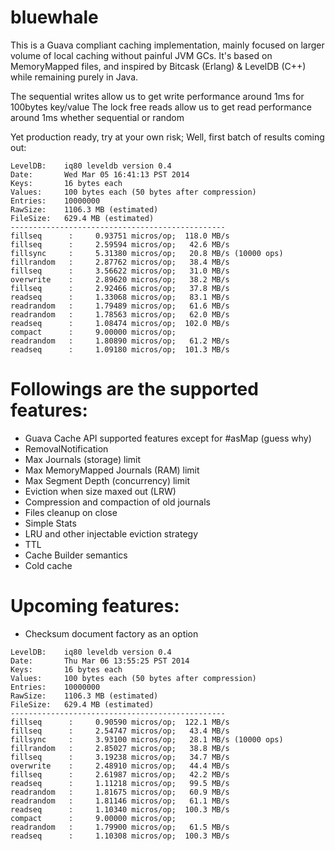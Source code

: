 bluewhale
=========

This is a Guava compliant caching implementation, mainly focused on larger volume of local caching without painful JVM GCs.
It's based on MemoryMapped files, and inspired by Bitcask (Erlang) & LevelDB (C++) while remaining purely in Java.

The sequential writes allow us to get write performance around 1ms for 100bytes key/value
The lock free reads allow us to get read performance around 1ms whether sequential or random

Yet production ready, try at your own risk; Well, first batch of results coming out:

```
LevelDB:    iq80 leveldb version 0.4
Date:       Wed Mar 05 16:41:13 PST 2014
Keys:       16 bytes each
Values:     100 bytes each (50 bytes after compression)
Entries:    10000000
RawSize:    1106.3 MB (estimated)
FileSize:   629.4 MB (estimated)
------------------------------------------------
fillseq      :     0.93751 micros/op;  118.0 MB/s
fillseq      :     2.59594 micros/op;   42.6 MB/s
fillsync     :     5.31380 micros/op;   20.8 MB/s (10000 ops)
fillrandom   :     2.87762 micros/op;   38.4 MB/s
fillseq      :     3.56622 micros/op;   31.0 MB/s
overwrite    :     2.89620 micros/op;   38.2 MB/s
fillseq      :     2.92466 micros/op;   37.8 MB/s
readseq      :     1.33068 micros/op;   83.1 MB/s
readrandom   :     1.79489 micros/op;   61.6 MB/s
readrandom   :     1.78563 micros/op;   62.0 MB/s
readseq      :     1.08474 micros/op;  102.0 MB/s
compact      :     9.00000 micros/op; 
readrandom   :     1.80890 micros/op;   61.2 MB/s
readseq      :     1.09180 micros/op;  101.3 MB/s
```

# Followings are the supported features:
* Guava Cache API supported features except for #asMap (guess why)
* RemovalNotification
* Max Journals (storage) limit
* Max MemoryMapped Journals (RAM) limit
* Max Segment Depth (concurrency) limit
* Eviction when size maxed out (LRW)
* Compression and compaction of old journals
* Files cleanup on close
* Simple Stats
* LRU and other injectable eviction strategy
* TTL
* Cache Builder semantics
* Cold cache

# Upcoming features:
* Checksum document factory as an option

```
LevelDB:    iq80 leveldb version 0.4
Date:       Thu Mar 06 13:55:25 PST 2014
Keys:       16 bytes each
Values:     100 bytes each (50 bytes after compression)
Entries:    10000000
RawSize:    1106.3 MB (estimated)
FileSize:   629.4 MB (estimated)
------------------------------------------------
fillseq      :     0.90590 micros/op;  122.1 MB/s
fillseq      :     2.54747 micros/op;   43.4 MB/s
fillsync     :     3.93100 micros/op;   28.1 MB/s (10000 ops)
fillrandom   :     2.85027 micros/op;   38.8 MB/s
fillseq      :     3.19238 micros/op;   34.7 MB/s
overwrite    :     2.48910 micros/op;   44.4 MB/s
fillseq      :     2.61987 micros/op;   42.2 MB/s
readseq      :     1.11218 micros/op;   99.5 MB/s
readrandom   :     1.81675 micros/op;   60.9 MB/s
readrandom   :     1.81146 micros/op;   61.1 MB/s
readseq      :     1.10340 micros/op;  100.3 MB/s
compact      :     9.00000 micros/op; 
readrandom   :     1.79900 micros/op;   61.5 MB/s
readseq      :     1.10308 micros/op;  100.3 MB/s
```
